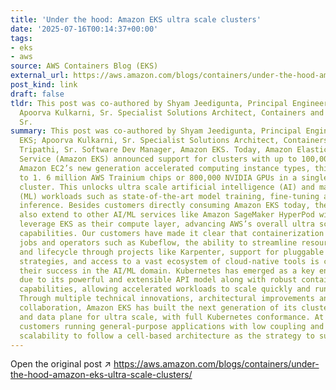 ```yaml
---
title: 'Under the hood: Amazon EKS ultra scale clusters'
date: '2025-07-16T00:14:37+00:00'
tags:
- eks
- aws
source: AWS Containers Blog (EKS)
external_url: https://aws.amazon.com/blogs/containers/under-the-hood-amazon-eks-ultra-scale-clusters/
post_kind: link
draft: false
tldr: This post was co-authored by Shyam Jeedigunta, Principal Engineer, Amazon EKS;
  Apoorva Kulkarni, Sr. Specialist Solutions Architect, Containers and Raghav Tripathi,
  Sr.
summary: This post was co-authored by Shyam Jeedigunta, Principal Engineer, Amazon
  EKS; Apoorva Kulkarni, Sr. Specialist Solutions Architect, Containers and Raghav
  Tripathi, Sr. Software Dev Manager, Amazon EKS. Today, Amazon Elastic Kubernetes
  Service (Amazon EKS) announced support for clusters with up to 100,000 nodes. With
  Amazon EC2’s new generation accelerated computing instance types, this translates
  to 1. 6 million AWS Trainium chips or 800,000 NVIDIA GPUs in a single Kubernetes
  cluster. This unlocks ultra scale artificial intelligence (AI) and machine leaning
  (ML) workloads such as state-of-the-art model training, fine-tuning and agentic
  inference. Besides customers directly consuming Amazon EKS today, these improvements
  also extend to other AI/ML services like Amazon SageMaker HyperPod with EKS that
  leverage EKS as their compute layer, advancing AWS’s overall ultra scale computing
  capabilities. Our customers have made it clear that containerization of training
  jobs and operators such as Kubeflow, the ability to streamline resource provisioning
  and lifecycle through projects like Karpenter, support for pluggable scheduling
  strategies, and access to a vast ecosystem of cloud-native tools is critical for
  their success in the AI/ML domain. Kubernetes has emerged as a key enabler here
  due to its powerful and extensible API model along with robust container orchestration
  capabilities, allowing accelerated workloads to scale quickly and run reliably.
  Through multiple technical innovations, architectural improvements and open-source
  collaboration, Amazon EKS has built the next generation of its cluster control plane
  and data plane for ultra scale, with full Kubernetes conformance. At AWS, we recommend
  customers running general-purpose applications with low coupling and horizontal
  scalability to follow a cell-based architecture as the strategy to sustain growth.
---
```

Open the original post ↗ https://aws.amazon.com/blogs/containers/under-the-hood-amazon-eks-ultra-scale-clusters/
